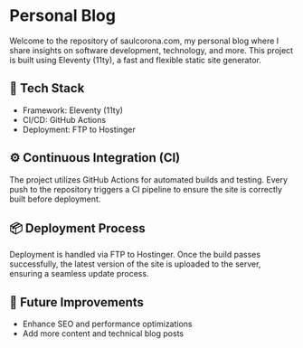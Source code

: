 # Personal Blog

Welcome to the repository of saulcorona.com, my personal blog where I share insights on software development, technology, and more. This project is built using Eleventy (11ty), a fast and flexible static site generator.

## 🚀 Tech Stack
- Framework: Eleventy (11ty)
- CI/CD: GitHub Actions
- Deployment: FTP to Hostinger

## ⚙️ Continuous Integration (CI)
The project utilizes GitHub Actions for automated builds and testing.
Every push to the repository triggers a CI pipeline to ensure the site is correctly built before deployment.

## 📦 Deployment Process
Deployment is handled via FTP to Hostinger.
Once the build passes successfully, the latest version of the site is uploaded to the server, ensuring a seamless update process.

## 🎯 Future Improvements
- Enhance SEO and performance optimizations
- Add more content and technical blog posts
